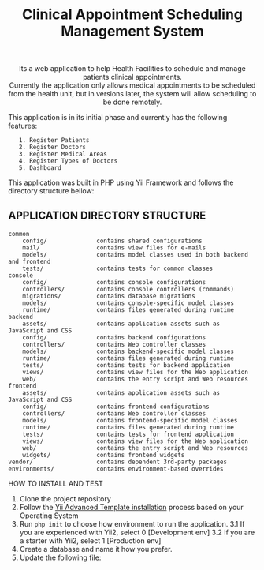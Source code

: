 <p align="center">
    <h1 align="center">Clinical Appointment Scheduling Management System</h1>
    <br>
    <p align="center"> Its a web application to help Health Facilities to schedule and manage patients clinical appointments. 
    <br>
    Currently the application only allows medical appointments to be scheduled from the health unit, but in versions
 later, the system will allow scheduling to be done remotely.
    </p>

</p>

This application is in its initial phase and currently has the following features:


       1. Register Patients
       2. Register Doctors
       3. Register Medical Areas
       4. Register Types of Doctors
       5. Dashboard
       
This application was built in PHP using Yii Framework and follows the directory structure bellow:

APPLICATION DIRECTORY STRUCTURE
-------------------

```
common
    config/              contains shared configurations
    mail/                contains view files for e-mails
    models/              contains model classes used in both backend and frontend
    tests/               contains tests for common classes    
console
    config/              contains console configurations
    controllers/         contains console controllers (commands)
    migrations/          contains database migrations
    models/              contains console-specific model classes
    runtime/             contains files generated during runtime
backend
    assets/              contains application assets such as JavaScript and CSS
    config/              contains backend configurations
    controllers/         contains Web controller classes
    models/              contains backend-specific model classes
    runtime/             contains files generated during runtime
    tests/               contains tests for backend application    
    views/               contains view files for the Web application
    web/                 contains the entry script and Web resources
frontend
    assets/              contains application assets such as JavaScript and CSS
    config/              contains frontend configurations
    controllers/         contains Web controller classes
    models/              contains frontend-specific model classes
    runtime/             contains files generated during runtime
    tests/               contains tests for frontend application
    views/               contains view files for the Web application
    web/                 contains the entry script and Web resources
    widgets/             contains frontend widgets
vendor/                  contains dependent 3rd-party packages
environments/            contains environment-based overrides
```
HOW TO INSTALL AND TEST
1. Clone the project repository
2. Follow the [Yii Advanced Template installation](https://www.yiiframework.com/extension/yiisoft/yii2-app-advanced/doc/guide/2.0/en/start-installation) process based on your Operating System 
3. Run ``` php init ``` to choose how environment to run the application.
 3.1 If you are experienced with Yii2, select 0 [Development env]
 3.2 If you are a starter with Yii2, select 1 [Production env]
4. Create a database and name it how you prefer.
5. Update the following file:

